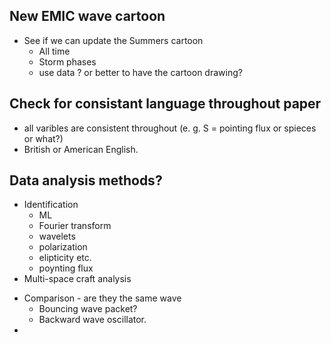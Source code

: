 

## New EMIC wave cartoon
* See if we can update the Summers cartoon 
  - All time 
  - Storm phases
  - use data ? or better to have the cartoon drawing? 


## Check for consistant language throughout paper 
* all varibles are consistent throughout (e. g. S = pointing flux or spieces or what?) 
* British or American English. 


## Data analysis methods? 
* Identification 
  - ML
  - Fourier transform
  - wavelets
  - polarization 
  - elipticity etc. 
  - poynting flux
 * Multi-space craft analysis 
  - Comparison - are they the same wave 
    + Bouncing wave packet? 
    + Backward wave oscillator. 
  - 
